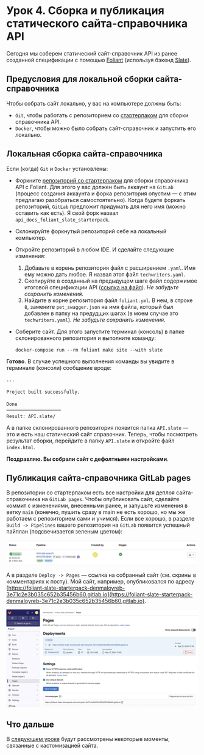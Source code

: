 # Урок 4.  Сборка и публикация статического сайта-справочника API

Сегодня мы соберем статический сайт-справочник API из ранее созданной спецификации с помощью [Foliant](https://foliant-docs.github.io/docs/) (используя бэкенд [Slate](https://foliant-docs.github.io/docs/backends/slate/)).

## Предусловия для локальной сборки сайта-справочника

Чтобы собрать сайт локально, у вас на компьютере должны быть:

- `Git`, чтобы работать с репозиторием со [стартерпаком](https://gitlab.com/denmaloyreb/foliant_slate_starterpack) для сборки справочника API.
- `Docker`, чтобы можно было собрать сайт-справочник и запустить его локально.

## Локальная сборка сайта-справочника

Если (когда) `Git` и `Docker` установлены:

- Форкните [репозиторий со стартерпаком](https://gitlab.com/denmaloyreb/foliant_slate_starterpack) для сборки справочника API с Foliant. Для этого у вас должен быть аккаунт на `GitLab` (процесс создания аккаунта и форка репозитория опустим — с этим предлагаю разобраться самостоятельно).
Когда будете форкать репозиторий, `GitLab` предложит придумать для него имя (можно оставить как есть). Я свой форк назвал `api_docs_foliant_slate_starterpack`.
- Склонируйте форкнутый репозиторий себе на локальный компьютер.
- Откройте репозиторий в любом IDE. И сделайте следующие изменения:
    1. Добавьте в корень репозитория файл с расширением `.yaml`. Имя ему можно дать любое. Я назвал этот файл `techwriters.yaml`.
    2. Скопируйте в созданный на предыдущем шаге файл содержимое итоговой спецификации API ([ссылка на файл](https://gitlab.com/denmaloyreb/apidocs_course/-/blob/main/OAS-specs/oas-3.00_iteration_3.yaml)). *Не забудьте сохранить изменения*.
    3. Найдите в корне репозитория файл `foliant.yml`. В нем, в строке `8`, замените `pet_swagger.json` на имя файла, который был добавлен в папку на предудщих шагах (в моем случае это `techwriters.yaml`). *Не забудьте сохранить изменения*.
- Соберите сайт. Для этого запустите терминал (консоль) в папке склонированного репозитория и выполните команду:
    
    ```shell
    docker-compose run --rm foliant make site --with slate
    ```

**Готово**. В случае успешного выполнения команды вы увидите в терминале (консоли) сообщение вроде:

```shell
...

Project built successfully.

Done
────────────────────
Result: API.slate/
```

А в папке склонированного репозитория появится папка `API.slate` — это и есть наш статический сайт справочник.
Теперь, чтобы посмотреть результат сборки, перейдите в папку `API.slate` и откройте файл `index.html`.

**Поздравляю. Вы собрали сайт с дефолтными настройками**.

## Публикация сайта-справочника GitLab pages

В репозитории со стартерпаком есть все настройки для деплоя сайта-справочника на `GitLab pages`. Чтобы опубликовать сайт, сделайте коммит с изменениями, внесенными ранее, и запушьте изменения в ветку `main` (конечно, пушить сразу в main не есть хорошо, но мы же работаем с репозиторием сами и учимся).
Если все хорошо, в разделе `Build -> Pipelines` вашего репозитория на `GitLab` появится успешный пайплан (подсвечивается зеленым цветом):

![Успешный пайплайн](images/pipeline.png)

А в разделе `Deploy -> Pages` — ссылка на собранный сайт (см. скрины в комментариях к посту). Мой сайт, например, опубликовался по адресу [https://foliant-slate-starterpack-denmaloyreb-3e71c2e3b035c652b35456b60.gitlab.io](https://foliant-slate-starterpack-denmaloyreb-3e71c2e3b035c652b35456b60.gitlab.io).

![Раздел Deploy -> Pages](images/site_link.png)

## Что дальше  

В [следующем уроке](lesson5) будут рассмотрены некоторые моменты, связанные с кастомизацией сайта.
